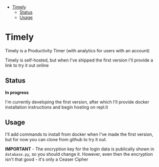 - [Timely](#timely)
  - [Status](#status)
  - [Usage](#usage)

# Timely
Timely is a Productivity Timer (with analytics for users with an account)

Timely is self-hosted, but when I've shipped the first version I'll provide a link to try it out online

## Status
**In progress**

I'm currently developing the first version, after which I'll provide docker installation instructions and begin hosting on repl.it

## Usage
I'll add commands to install from docker when I've made the first version, but for now you can clone from github to try it out. 

**IMPORTANT** - The encryption key for the login data is publically shown in `database.py`, so you should change it. However, even then the encryption isn't that good - it's only a Ceaser Cipher